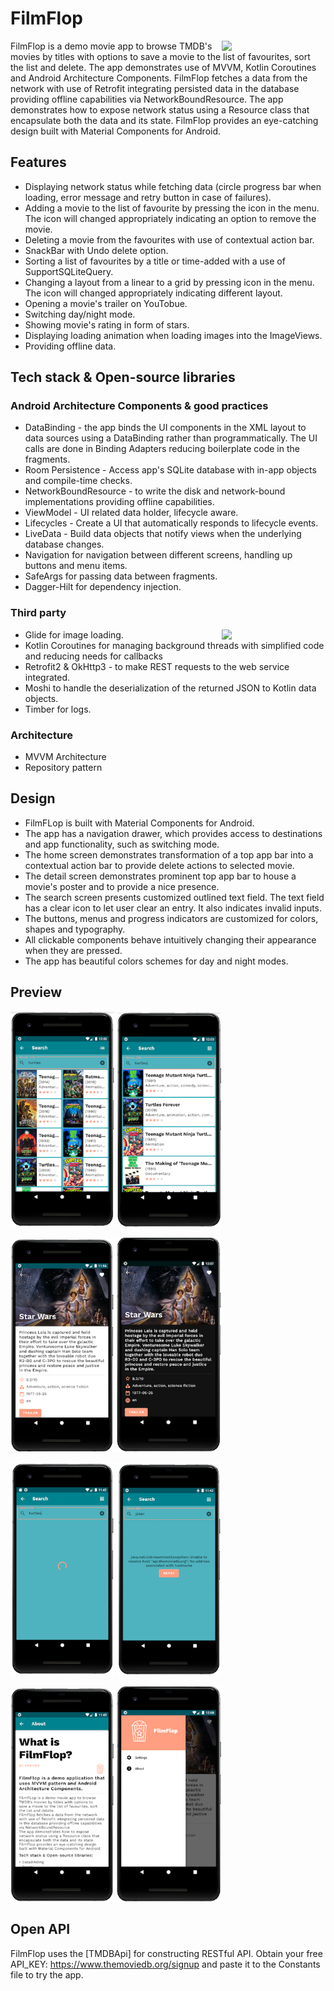 # FilmFlop
<img src="/previews/preview_1.gif" align="right" width="33%"/>

FilmFlop is a demo movie app to browse TMDB's movies by titles with options to save a movie to the list of favourites, sort the list and delete.
The app demonstrates use of MVVM, Kotlin Coroutines and Android Architecture Components. FilmFlop fetches a data from the network with use of Retrofit integrating persisted data in the database providing offline capabilities via NetworkBoundResource. The app demonstrates how to expose network status using a Resource class that encapsulate both the data and its state. FilmFlop provides an eye-catching design built with Material Components for Android.

## Features
  + Displaying network status while fetching data (circle progress bar when loading, error message and retry button in case of failures).
  + Adding a movie to the list of favourite by pressing the icon in the menu. The icon will changed appropriately indicating an option to remove the movie.
  + Deleting a movie from the favourites with use of contextual action bar.
  + SnackBar with Undo delete option.
  + Sorting a list of favourites by a title or time-added with a use of SupportSQLiteQuery.
  + Changing a layout from a linear to a grid by pressing icon in the menu. The icon will changed appropriately indicating different layout.
  + Opening a movie's trailer on YouTobue.
  + Switching day/night mode.
  + Showing movie's rating in form of stars.
  + Displaying loading animation when loading images into the ImageViews.
  + Providing offline data.
  
 
## Tech stack & Open-source libraries
### Android Architecture Components & good practices </b>
  - DataBinding - the app binds the UI components in the XML layout to data sources using a DataBinding rather than programmatically. The UI calls are done in Binding Adapters reducing boilerplate code in the fragments.
  - Room Persistence - Access app's SQLite database with in-app objects and compile-time checks.
  - NetworkBoundResource - to write the disk and network-bound implementations providing offline capabilities.
  - ViewModel - UI related data holder, lifecycle aware.
  - Lifecycles - Create a UI that automatically responds to lifecycle events.
  - LiveData - Build data objects that notify views when the underlying database changes.
  - Navigation for navigation between different screens, handling up buttons and menu items. 
  - SafeArgs for passing data between fragments.
  - Dagger-Hilt for dependency injection.
  
### Third party
<img src="/previews/preview_2.gif" align="right" width="33%"/>

  - Glide for image loading.
  - Kotlin Coroutines for managing background threads with simplified code and reducing needs for callbacks
  - Retrofit2 & OkHttp3 - to make REST requests to the web service integrated.
  - Moshi to handle the deserialization of the returned JSON to Kotlin data objects.
  - Timber for logs.
  
### Architecture
  - MVVM Architecture 
  - Repository pattern
  
## Design
+ FilmFLop is built with Material Components for Android.
+ The app has a navigation drawer, which provides access to destinations and app functionality, such as switching mode.
+ The home screen demonstrates transformation of a top app bar into a contextual action bar to provide delete actions to selected movie. 
+ The detail screen demonstrates prominent top app bar to house a movie's poster and to provide a nice presence.
+ The search screen presents customized outlined text field. The text field has a clear icon to let user clear an entry. It also indicates invalid inputs. 
+ The buttons, menus and progress indicators are customized for colors, shapes and typography.
+ All clickable components behave intuitively changing their appearance when they are pressed.
+ The app has beautiful colors schemes for day and night modes.

## Preview
<img src="/previews/screenshot_1.png" width="33%" /> <img src="/previews/screenshot_2.png" width="33%" />

<img src="/previews/screenshot_3.png" width="33%"/> <img src="/previews/screenshot_4.png" width="33%"/>

<img src="/previews/screenshot_5.png" width="33%"/> <img src="/previews/screenshot_6.png" width="33%"/>  

<img src="/previews/screenshot_7.png" width="33%"/> <img src="/previews/screenshot_8.png" width="33%"/>                                        

## Open API
FilmFlop uses the [TMDBApi] for constructing RESTful API. Obtain your free API_KEY: https://www.themoviedb.org/signup and paste it to the Constants file to try the app.
